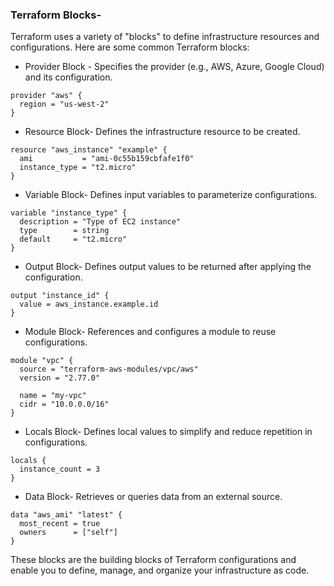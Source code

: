 ### Terraform Blocks-
Terraform uses a variety of "blocks" to define infrastructure resources and configurations. Here are some common Terraform blocks:


* Provider Block -
Specifies the provider (e.g., AWS, Azure, Google Cloud) and its configuration.
```
provider "aws" {
  region = "us-west-2"
}
```

* Resource Block-
Defines the infrastructure resource to be created.

```
resource "aws_instance" "example" {
  ami           = "ami-0c55b159cbfafe1f0"
  instance_type = "t2.micro"
}
```

* Variable Block-
Defines input variables to parameterize configurations.

```
variable "instance_type" {
  description = "Type of EC2 instance"
  type        = string
  default     = "t2.micro"
}
```
* Output Block-
Defines output values to be returned after applying the configuration.

```
output "instance_id" {
  value = aws_instance.example.id
}
```

* Module Block-
References and configures a module to reuse configurations.

```
module "vpc" {
  source = "terraform-aws-modules/vpc/aws"
  version = "2.77.0"

  name = "my-vpc"
  cidr = "10.0.0.0/16"
}
```

* Locals Block-
Defines local values to simplify and reduce repetition in configurations.

```
locals {
  instance_count = 3
}
```

* Data Block-
Retrieves or queries data from an external source.

```
data "aws_ami" "latest" {
  most_recent = true
  owners      = ["self"]
}
```
These blocks are the building blocks of Terraform configurations and enable you to define, manage, and organize your infrastructure as code.
